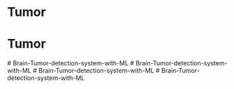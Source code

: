 # Tumor
# Tumor
#   B r a i n - T u m o r - d e t e c t i o n - s y s t e m - w i t h - M L  
 #   B r a i n - T u m o r - d e t e c t i o n - s y s t e m - w i t h - M L  
 #   B r a i n - T u m o r - d e t e c t i o n - s y s t e m - w i t h - M L  
 # Brain-Tumor-detection-system-with-ML
